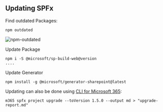 ## Updating SPFx

Find outdated Packages:

```
npm outdated
```

![npm-outdated](_images/npm-outdated.jpg)

Update Package

```
npm i -S @microsoft/sp-build-web@version
....
```

Update Generator

```
npm install -g @microsoft/generator-sharepoint@latest
```

Updating can also be done using [CLI for Microsoft 365](https://pnp.github.io/cli-microsoft365/cmd/spfx/project/project-upgrade/):

```
m365 spfx project upgrade --toVersion 1.5.0 --output md > "upgrade-report.md"
```
